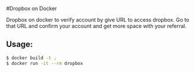 #Dropbox on Docker

Dropbox on docker to verify account by give URL to access dropbox.
Go to that URL and confirm your account and get more space with your referral.

## Usage:

```sh
$ docker build -t .
$ docker run -it --rm dropbox
```
